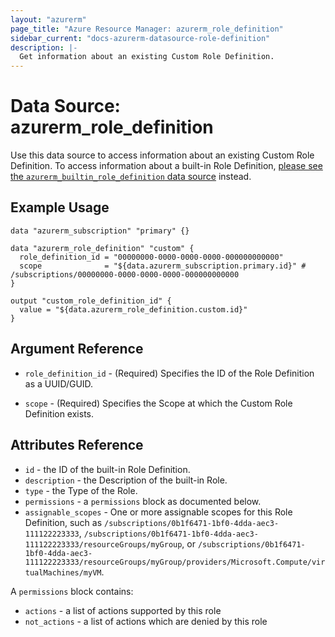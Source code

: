 ```yaml
---
layout: "azurerm"
page_title: "Azure Resource Manager: azurerm_role_definition"
sidebar_current: "docs-azurerm-datasource-role-definition"
description: |-
  Get information about an existing Custom Role Definition.
---
```


# Data Source: azurerm_role_definition

Use this data source to access information about an existing Custom Role Definition. To access information about a built-in Role Definition, [please see the `azurerm_builtin_role_definition` data source](builtin_role_definition.html) instead.

## Example Usage

```hcl
data "azurerm_subscription" "primary" {}

data "azurerm_role_definition" "custom" {
  role_definition_id = "00000000-0000-0000-0000-000000000000"
  scope              = "${data.azurerm_subscription.primary.id}" # /subscriptions/00000000-0000-0000-0000-000000000000
}

output "custom_role_definition_id" {
  value = "${data.azurerm_role_definition.custom.id}"
}
```

## Argument Reference

* `role_definition_id` - (Required) Specifies the ID of the Role Definition as a UUID/GUID.

* `scope` - (Required) Specifies the Scope at which the Custom Role Definition exists.

## Attributes Reference

* `id` - the ID of the built-in Role Definition.
* `description` - the Description of the built-in Role.
* `type` - the Type of the Role.
* `permissions` - a `permissions` block as documented below.
* `assignable_scopes` - One or more assignable scopes for this Role Definition, such as `/subscriptions/0b1f6471-1bf0-4dda-aec3-111122223333`, `/subscriptions/0b1f6471-1bf0-4dda-aec3-111122223333/resourceGroups/myGroup`, or `/subscriptions/0b1f6471-1bf0-4dda-aec3-111122223333/resourceGroups/myGroup/providers/Microsoft.Compute/virtualMachines/myVM`.

A `permissions` block contains:

* `actions` - a list of actions supported by this role
* `not_actions` - a list of actions which are denied by this role
